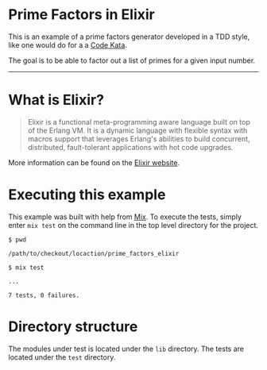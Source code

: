 # Prime Factors in Elixir

This is an example of a prime factors generator developed in a TDD style, like one would do for a a [Code Kata](http://codekata.pragprog.com).

The goal is to be able to factor out a list of primes for a given input number.

* * *

# What is Elixir?

> Elixir is a functional meta-programming aware language built on top of the Erlang VM. It is a dynamic language with flexible syntax with macros support that leverages Erlang's abilities to build concurrent, distributed, fault-tolerant applications with hot code upgrades.

More information can be found on the [Elixir website](http://elixir-lang.org).

# Executing this example

This example was built with help from [Mix](http://elixir-lang.org/getting_started/mix.html).  To execute the tests, simply enter `mix test` on the command line in the top level directory for the project.

`$ pwd`

`/path/to/checkout/locaction/prime_factors_elixir`

`$ mix test`

`...`

`7 tests, 0 failures.`

# Directory structure

The modules under test is located under the `lib` directory.  The tests are located under the `test` directory.